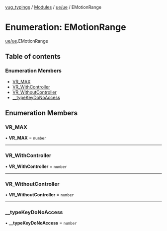 [yug_typings](../README.md) / [Modules](../modules.md) / [ue/ue](../modules/ue_ue.md) / EMotionRange

# Enumeration: EMotionRange

[ue/ue](../modules/ue_ue.md).EMotionRange

## Table of contents

### Enumeration Members

- [VR\_MAX](ue_ue.EMotionRange.md#vr_max)
- [VR\_WithController](ue_ue.EMotionRange.md#vr_withcontroller)
- [VR\_WithoutController](ue_ue.EMotionRange.md#vr_withoutcontroller)
- [\_\_typeKeyDoNoAccess](ue_ue.EMotionRange.md#__typekeydonoaccess)

## Enumeration Members

### VR\_MAX

• **VR\_MAX** = `number`

___

### VR\_WithController

• **VR\_WithController** = `number`

___

### VR\_WithoutController

• **VR\_WithoutController** = `number`

___

### \_\_typeKeyDoNoAccess

• **\_\_typeKeyDoNoAccess** = `number`
